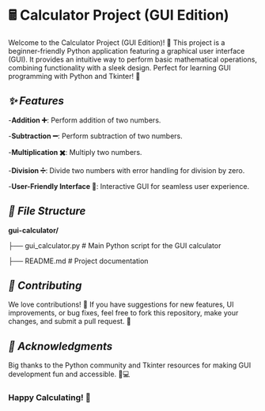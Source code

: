 # 🖩 Calculator Project (GUI Edition)

Welcome to the Calculator Project (GUI Edition)! 🎉 This project is a beginner-friendly Python application featuring a graphical user interface (GUI). It provides an intuitive way to perform basic mathematical operations, combining functionality with a sleek design. Perfect for learning GUI programming with Python and Tkinter! 🐍


## *✨ Features*

-**Addition ➕**: Perform addition of two numbers.

-**Subtraction ➖**: Perform subtraction of two numbers.

-**Multiplication ✖️**: Multiply two numbers.

-**Division ➗**: Divide two numbers with error handling for division by zero.

-**User-Friendly Interface 🎨**: Interactive GUI for seamless user experience.


## *📂 File Structure*

**gui-calculator/**

├── gui_calculator.py  # Main Python script for the GUI calculator

├── README.md          # Project documentation


## *🤝 Contributing*

We love contributions! 💖 If you have suggestions for new features, UI improvements, or bug fixes, feel free to fork this repository, make your changes, and submit a pull request. 🙌


## *🌟 Acknowledgments*

Big thanks to the Python community and Tkinter resources for making GUI development fun and accessible. 🐍💻


### Happy Calculating! 🎉


